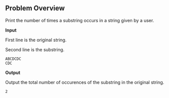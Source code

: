 ## Problem Overview
Print the number of times a substring occurs in a string given by a user.

**Input**

First line is the original string.

Second line is the substring.
```
ABCDCDC
CDC
```

**Output**

Output the total number of occurences of the substring in the original string.
```
2
```
